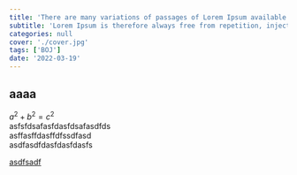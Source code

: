 ```yaml
---
title: 'There are many variations of passages of Lorem Ipsum available'
subtitle: 'Lorem Ipsum is therefore always free from repetition, injected humour, or non-characteristic words etc.'
categories: null
cover: './cover.jpg'
tags: ['BOJ']
date: '2022-03-19'
---
```


## aaaa

$a^2 + b^2 = c^2$  
asfsfdsafasfdasfdsafasdfds  
asffasffdasffdfssdfasd  
asdfasdfdasfdasfdasfs

[asdfsadf](dsafafasfsdf)
